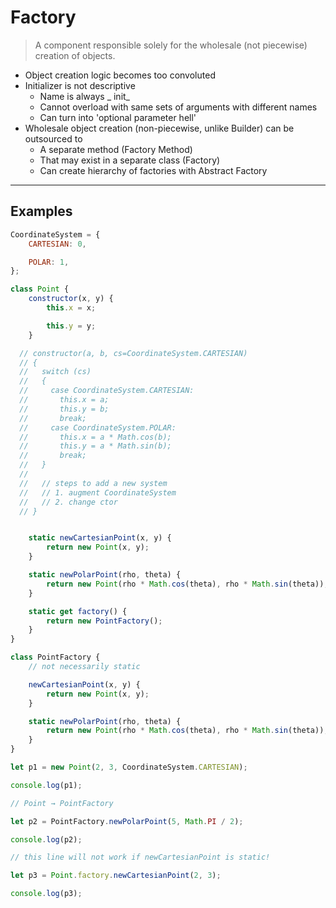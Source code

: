 # Factory

> A component responsible solely for the wholesale (not piecewise) creation of objects.

- Object creation logic becomes too convoluted
- Initializer is not descriptive
  - Name is always _ init_
  - Cannot overload with same sets of arguments with different names
  - Can turn into 'optional parameter hell'
- Wholesale object creation (non-piecewise, unlike Builder) can be outsourced to
  - A separate method (Factory Method)
  - That may exist in a separate class (Factory)
  - Can create hierarchy of factories with Abstract Factory

---

## Examples



```js
CoordinateSystem = {
	CARTESIAN: 0,

	POLAR: 1,
};

class Point {
	constructor(x, y) {
		this.x = x;

		this.y = y;
	}

  // constructor(a, b, cs=CoordinateSystem.CARTESIAN)
  // {
  //   switch (cs)
  //   {
  //     case CoordinateSystem.CARTESIAN:
  //       this.x = a;
  //       this.y = b;
  //       break;
  //     case CoordinateSystem.POLAR:
  //       this.x = a * Math.cos(b);
  //       this.y = a * Math.sin(b);
  //       break;
  //   }
  //
  //   // steps to add a new system
  //   // 1. augment CoordinateSystem
  //   // 2. change ctor
  // }


	static newCartesianPoint(x, y) {
		return new Point(x, y);
	}

	static newPolarPoint(rho, theta) {
		return new Point(rho * Math.cos(theta), rho * Math.sin(theta));
	}

	static get factory() {
		return new PointFactory();
	}
}

class PointFactory {
	// not necessarily static

	newCartesianPoint(x, y) {
		return new Point(x, y);
	}

	static newPolarPoint(rho, theta) {
		return new Point(rho * Math.cos(theta), rho * Math.sin(theta));
	}
}

let p1 = new Point(2, 3, CoordinateSystem.CARTESIAN);

console.log(p1);

// Point → PointFactory

let p2 = PointFactory.newPolarPoint(5, Math.PI / 2);

console.log(p2);

// this line will not work if newCartesianPoint is static!

let p3 = Point.factory.newCartesianPoint(2, 3);

console.log(p3);
```
